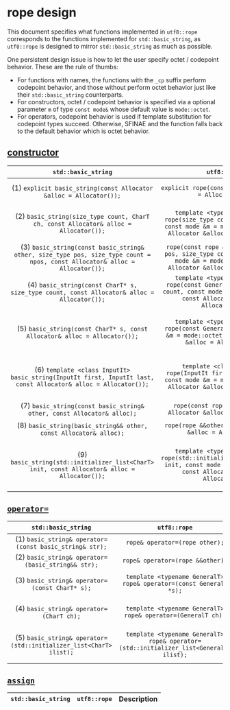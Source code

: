 # rope design

This document specifies what functions implemented in `utf8::rope` corresponds to the functions implemented for `std::basic_string`, as `utf8::rope` is designed to mirror `std::basic_string` as much as possible.

One persistent design issue is how to let the user specify octet / codepoint behavior. These are the rule of thumbs:

*	For functions with names, the functions with the `_cp` suffix perform codepoint behavior, and those without perform octet behavior just like their `std::basic_string` counterparts.
*	For constructors, octet / codepoint behavior is specified via a optional parameter `m` of type `const mode&` whose default value is `mode::octet`.
*	For operators, codepoint behavior is used if template substitution for codepoint types succeed. Otherwise, SFINAE and the function falls back to the default behavior which is octet behavior.

## [constructor](http://en.cppreference.com/w/cpp/string/basic_string/basic_string)

| `std::basic_string` | `utf8::rope` | Description |
| :---: | :---: | :---: |
| (1) `explicit basic_string(const Allocator &alloc = Allocator());` | `explicit rope(const Allocator &alloc = Allocator());` | Initializes `this->alloc` to `alloc`, `root` to `std::make_shared<rope_node>()` |
| (2) `basic_string(size_type count, CharT ch, const Allocator& alloc = Allocator());` | `template <typename GeneralT> rope(size_type count, GeneralT ch, const mode &m = mode::octet, const Allocator &alloc = Allocator());` | Template catches all `GeneralT`; specify octet / codepoint behavior (copy `ch` as octet / codepoint) via `m` |
| (3) `basic_string(const basic_string& other, size_type pos, size_type count = npos, const Allocator& alloc = Allocator());` | `rope(const rope &other, size_type pos, size_type count = npos, const mode &m = mode::octet, const Allocator &alloc = Allocator());` | Specify octet / codepoint behavior (`count`-many octets / codepoints) via `m` |
| (4) `basic_string(const CharT* s, size_type count, const Allocator& alloc = Allocator());` | `template <typename GeneralT> rope(const GeneralT *s, size_type count, const mode &m = mode::octet, const Allocator &alloc = Allocator());` | Template catches all `const GeneralT*`; specify octet / codepoint behavior (`count`-many octets / codepoints) via `m` |
| (5) `basic_string(const CharT* s, const Allocator& alloc = Allocator());` | `template <typename GeneralT> rope(const GeneralT *s, const mode &m = mode::octet, const Allocator &alloc = Allocator());` | Template catches all `const CharT*`, specify octet / codepoint behavior (characters in `s` are copied as octets / codepoints) via `m` |
| (6) `template <class InputIt> basic_string(InputIt first, InputIt last, const Allocator& alloc = Allocator());` | `template <class InputIt> rope(InputIt first, InputIt last, const mode &m = mode::octet, const Allocator &alloc = Allocator());` | Template catches all `InputIt`; specify octet / codepoint behavior (characters between `first` and `last` are copied as octets / codepoints) |
| (7) `basic_string(const basic_string& other, const Allocator& alloc);` | `rope(const rope &other, const Allocator &alloc = Allocator());` | Copy constructor; performs deep copy |
| (8) `basic_string(basic_string&& other, const Allocator& alloc);` | `rope(rope &&other, const Allocator &alloc = Allocator())` | Move constructor; performs shallow copy |
| (9) `basic_string(std::initializer_list<CharT> init, const Allocator& alloc = Allocator());` | `template <typename GeneralT> rope(std::initializer_list<GeneralT> init, const mode &m = mode::octet, const Allocator &alloc = Allocator())` | Template catches all `std::initializer_list<GeneralT>`; specify octet / codepoint behavior (characters in `init` are copied as octets / codepoints) via `m` |

## [`operator=`](http://en.cppreference.com/w/cpp/string/basic_string/operator%3D)

| `std::basic_string` | `utf8::rope` | Description |
| :---: | :---: | :---: |
| (1) `basic_string& operator=(const basic_string& str);` | `rope& operator=(rope other);` | Copy assignment operator |
| (2) `basic_string& operator=(basic_string&& str);` | `rope& operator=(rope &&other);` | Move assignment operator |
| (3) `basic_string& operator=(const CharT* s);` | `template <typename GeneralT> rope& operator=(const GeneralT *s);` | Template catches all `const GeneralT*`; codepoint specialization and octet fallback |
| (4) `basic_string& operator=(CharT ch);` | `template <typename GeneralT> rope& operator=(GeneralT ch);` | Template catches all `GeneralT`; codepoint specialization and octet fallback |
| (5) `basic_string& operator=(std::initializer_list<CharT> ilist);` | `template <typename GeneralT> rope& operator=(std::initializer_list<GeneralT> ilist);` | Template catches all `std::initializer_list<GeneralT>`; codepoint specialization and octet fallback |

## [`assign`](http://en.cppreference.com/w/cpp/string/basic_string/assign)

| `std::basic_string` | `utf8::rope` | Description |
| :---: | :---: | :---: |
